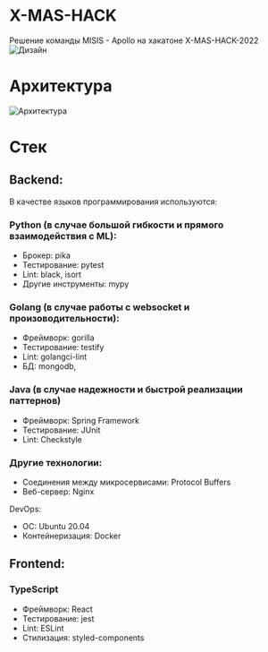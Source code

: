 # X-MAS-HACK
Решение команды MISIS - Apollo на хакатоне X-MAS-HACK-2022
![Дизайн](https://user-images.githubusercontent.com/68601180/208240779-afbd1d41-2381-4843-8c1b-9786d34df8fc.png)
# Архитектура
![Архитектура](https://user-images.githubusercontent.com/68601180/208241428-10ef568d-acf5-4c4d-8a17-7ff1b5d608f0.JPG)

# Стек
## Backend:
В качестве языков программирования используются:
### Python (в случае большой гибкости и прямого взаимодействия с ML):
- Брокер: pika
- Тестирование: pytest
- Lint: black, isort
- Другие инструменты: mypy

### Golang (в случае работы с websocket и произоводительности):
- Фреймворк: gorilla
- Тестирование: testify
- Lint: golangci-lint
- БД: mongodb, 

### Java (в случае надежности и быстрой реализации паттернов)
- Фреймворк: Spring Framework
- Тестирование: JUnit
- Lint: Checkstyle
### Другие технологии:
- Соединения между микросервисами: Protocol Buffers
- Веб-сервер: Nginx

DevOps:
- OC: Ubuntu 20.04
- Контейнеризация: Docker

## Frontend:
### TypeScript
- Фреймворк: React
- Тестирование: jest
- Lint: ESLint
- Стилизация: styled-components
